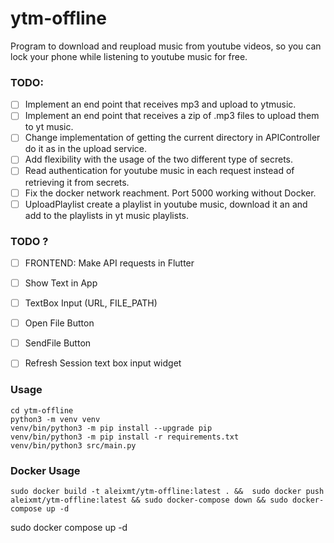 # ytm-offline
Program to download and reupload music from youtube videos, so you can lock your phone while listening to youtube music for free.

### TODO:
- [ ] Implement an end point that receives mp3 and upload to ytmusic.
- [ ] Implement an end point that receives a zip of .mp3 files to upload them to yt music.
- [ ] Change implementation of getting the current directory in APIController do it as in the upload service.
- [ ] Add flexibility with the usage of the two different type of secrets.
- [ ] Read authentication for youtube music in each request instead of retrieving it from secrets.
- [ ] Fix the docker network reachment. Port 5000 working without Docker.
- [ ] UploadPlaylist create a playlist in youtube music, download it an and add to the playlists in yt music playlists.

### TODO ?
- [ ] FRONTEND: Make API requests in Flutter
- [ ] Show Text in App
- [ ] TextBox Input (URL, FILE_PATH)
- [ ] Open File Button
- [ ] SendFile Button
- [ ] Refresh Session text box input widget


### Usage 
```shell
cd ytm-offline
python3 -m venv venv
venv/bin/python3 -m pip install --upgrade pip
venv/bin/python3 -m pip install -r requirements.txt
venv/bin/python3 src/main.py
```

### Docker Usage
```shell
sudo docker build -t aleixmt/ytm-offline:latest . &&  sudo docker push aleixmt/ytm-offline:latest && sudo docker-compose down && sudo docker-compose up -d
```


sudo docker compose up -d